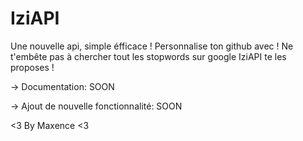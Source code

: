 # IziAPI

Une nouvelle api, simple éfficace ! Personnalise ton github avec ! Ne t'embête pas à chercher tout les stopwords sur google
IziAPI te les proposes !

-> Documentation: SOON

-> Ajout de nouvelle fonctionnalité: SOON

<3
By Maxence <3 
